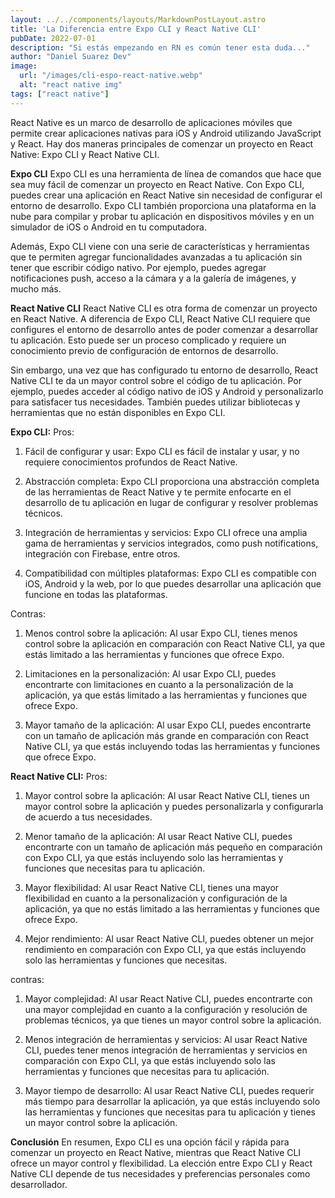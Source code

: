 ```yaml
---
layout: ../../components/layouts/MarkdownPostLayout.astro
title: 'La Diferencia entre Expo CLI y React Native CLI'
pubDate: 2022-07-01
description: "Si estás empezando en RN es común tener esta duda..."
author: "Daniel Suarez Dev"
image:
  url: "/images/cli-espo-react-native.webp"
  alt: "react native img"
tags: ["react native"]
---
```



React Native es un marco de desarrollo de aplicaciones móviles que permite crear aplicaciones nativas para iOS y Android utilizando JavaScript y React. Hay dos maneras principales de comenzar un proyecto en React Native: Expo CLI y React Native CLI.

**Expo CLI**
Expo CLI es una herramienta de línea de comandos que hace que sea muy fácil de comenzar un proyecto en React Native. Con Expo CLI, puedes crear una aplicación en React Native sin necesidad de configurar el entorno de desarrollo. Expo CLI también proporciona una plataforma en la nube para compilar y probar tu aplicación en dispositivos móviles y en un simulador de iOS o Android en tu computadora.

Además, Expo CLI viene con una serie de características y herramientas que te permiten agregar funcionalidades avanzadas a tu aplicación sin tener que escribir código nativo. Por ejemplo, puedes agregar notificaciones push, acceso a la cámara y a la galería de imágenes, y mucho más.

**React Native CLI**
React Native CLI es otra forma de comenzar un proyecto en React Native. A diferencia de Expo CLI, React Native CLI requiere que configures el entorno de desarrollo antes de poder comenzar a desarrollar tu aplicación. Esto puede ser un proceso complicado y requiere un conocimiento previo de configuración de entornos de desarrollo.

Sin embargo, una vez que has configurado tu entorno de desarrollo, React Native CLI te da un mayor control sobre el código de tu aplicación. Por ejemplo, puedes acceder al código nativo de iOS y Android y personalizarlo para satisfacer tus necesidades. También puedes utilizar bibliotecas y herramientas que no están disponibles en Expo CLI.

**Expo CLI:**
Pros:

1. Fácil de configurar y usar: Expo CLI es fácil de instalar y usar, y no requiere conocimientos profundos de React Native.

2. Abstracción completa: Expo CLI proporciona una abstracción completa de las herramientas de React Native y te permite enfocarte en el desarrollo de tu aplicación en lugar de configurar y resolver problemas técnicos.

3. Integración de herramientas y servicios: Expo CLI ofrece una amplia gama de herramientas y servicios integrados, como push notifications, integración con Firebase, entre otros.

4. Compatibilidad con múltiples plataformas: Expo CLI es compatible con iOS, Android y la web, por lo que puedes desarrollar una aplicación que funcione en todas las plataformas.

Contras:

1. Menos control sobre la aplicación: Al usar Expo CLI, tienes menos control sobre la aplicación en comparación con React Native CLI, ya que estás limitado a las herramientas y funciones que ofrece Expo.

2. Limitaciones en la personalización: Al usar Expo CLI, puedes encontrarte con limitaciones en cuanto a la personalización de la aplicación, ya que estás limitado a las herramientas y funciones que ofrece Expo.

3. Mayor tamaño de la aplicación: Al usar Expo CLI, puedes encontrarte con un tamaño de aplicación más grande en comparación con React Native CLI, ya que estás incluyendo todas las herramientas y funciones que ofrece Expo.

**React Native CLI:**
Pros:

1. Mayor control sobre la aplicación: Al usar React Native CLI, tienes un mayor control sobre la aplicación y puedes personalizarla y configurarla de acuerdo a tus necesidades.

2. Menor tamaño de la aplicación: Al usar React Native CLI, puedes encontrarte con un tamaño de aplicación más pequeño en comparación con Expo CLI, ya que estás incluyendo solo las herramientas y funciones que necesitas para tu aplicación.

3. Mayor flexibilidad: Al usar React Native CLI, tienes una mayor flexibilidad en cuanto a la personalización y configuración de la aplicación, ya que no estás limitado a las herramientas y funciones que ofrece Expo.

4. Mejor rendimiento: Al usar React Native CLI, puedes obtener un mejor rendimiento en comparación con Expo CLI, ya que estás incluyendo solo las herramientas y funciones que necesitas.

contras:

1. Mayor complejidad: Al usar React Native CLI, puedes encontrarte con una mayor complejidad en cuanto a la configuración y resolución de problemas técnicos, ya que tienes un mayor control sobre la aplicación.

2. Menos integración de herramientas y servicios: Al usar React Native CLI, puedes tener menos integración de herramientas y servicios en comparación con Expo CLI, ya que estás incluyendo solo las herramientas y funciones que necesitas para tu aplicación.

3. Mayor tiempo de desarrollo: Al usar React Native CLI, puedes requerir más tiempo para desarrollar la aplicación, ya que estás incluyendo solo las herramientas y funciones que necesitas para tu aplicación y tienes un mayor control sobre la aplicación.

**Conclusión**
En resumen, Expo CLI es una opción fácil y rápida para comenzar un proyecto en React Native, mientras que React Native CLI ofrece un mayor control y flexibilidad. La elección entre Expo CLI y React Native CLI depende de tus necesidades y preferencias personales como desarrollador. 